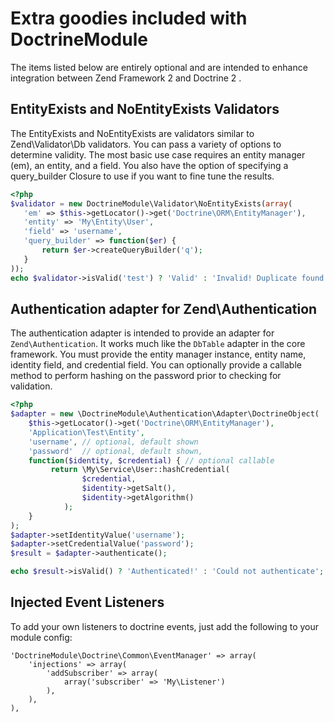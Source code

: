 # Extra goodies included with DoctrineModule
The items listed below are entirely optional and are intended to enhance integration between Zend Framework 2 and
Doctrine 2 .

## EntityExists and NoEntityExists Validators
The EntityExists and NoEntityExists are validators similar to Zend\Validator\Db validators. You can
pass a variety of options to determine validity. The most basic use case requires an entity manager (em),
an entity, and a field. You also have the option of specifying a query_builder Closure to use if you
want to fine tune the results.

```php
<?php
$validator = new DoctrineModule\Validator\NoEntityExists(array(
   'em' => $this->getLocator()->get('Doctrine\ORM\EntityManager'),
   'entity' => 'My\Entity\User',
   'field' => 'username',
   'query_builder' => function($er) {
       return $er->createQueryBuilder('q');
   }
));
echo $validator->isValid('test') ? 'Valid' : 'Invalid! Duplicate found!';
```

## Authentication adapter for Zend\Authentication
The authentication adapter is intended to provide an adapter for `Zend\Authentication`. It works much
like the `DbTable` adapter in the core framework. You must provide the entity manager instance,
entity name, identity field, and credential field. You can optionally provide a callable method
to perform hashing on the password prior to checking for validation.

```php
<?php
$adapter = new \DoctrineModule\Authentication\Adapter\DoctrineObject(
    $this->getLocator()->get('Doctrine\ORM\EntityManager'),
    'Application\Test\Entity',
    'username', // optional, default shown
    'password'  // optional, default shown,
    function($identity, $credential) { // optional callable
         return \My\Service\User::hashCredential(
                $credential,
                $identity->getSalt(),
                $identity->getAlgorithm()
            );
    }
);
$adapter->setIdentityValue('username');
$adapter->setCredentialValue('password');
$result = $adapter->authenticate();

echo $result->isValid() ? 'Authenticated!' : 'Could not authenticate';
```
## Injected Event Listeners
To add your own listeners to doctrine events, just add the following to your module config:

    'DoctrineModule\Doctrine\Common\EventManager' => array(
        'injections' => array(
            'addSubscriber' => array(
                array('subscriber' => 'My\Listener')
            ),
        ),
    ),